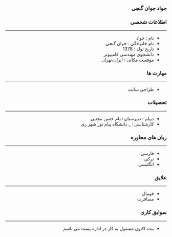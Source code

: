 <style type="text/css">
body{
 direction:rtl;
}
</style>
### جواد جوان گنجی

### اطلاعات شخصی

---
+ نام : جواد
+ نام خانوادگی : جوان گنجی
+ تاریخ تولد : 1378
+ دانشجوی مهندسی کامپیوتر 
+ موقعیت مکانی : ایران،تهران


### مهارت ها

---
+ طراحی سایت

### تحصیلات

---
+ دیپلم : دبیرستان امام حسن مجتبی
+ کارشناسی : 
_ دانشگاه پیام نور شهر ری 

### زبان های محاوره

---
+ فارسی
+ ترکی
+ انگلیسی

### علایق

---

+ فوتبال
+ مسافرت 

### سوابق کاری

---
+ بنده اکنون مشغول به کار در اداره پست می باشم 



